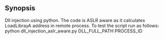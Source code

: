 ## Synopsis

Dll injection using python. The code is ASLR aware as it calculates LoadLibrayA address in remote process.
To test the script run as follows: python dll_injection_aslr_aware.py DLL_FULL_PATH PROCESS_ID
